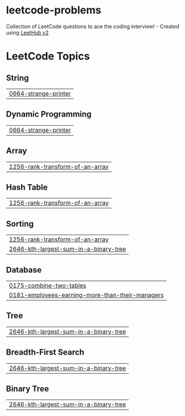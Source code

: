 # leetcode-problems
Collection of LeetCode questions to ace the coding interview! - Created using [LeetHub v2](https://github.com/arunbhardwaj/LeetHub-2.0)

<!---LeetCode Topics Start-->
# LeetCode Topics
## String
|  |
| ------- |
| [0664-strange-printer](https://github.com/khairul111010/leetcode-problems/tree/master/0664-strange-printer) |
## Dynamic Programming
|  |
| ------- |
| [0664-strange-printer](https://github.com/khairul111010/leetcode-problems/tree/master/0664-strange-printer) |
## Array
|  |
| ------- |
| [1256-rank-transform-of-an-array](https://github.com/khairul111010/leetcode-problems/tree/master/1256-rank-transform-of-an-array) |
## Hash Table
|  |
| ------- |
| [1256-rank-transform-of-an-array](https://github.com/khairul111010/leetcode-problems/tree/master/1256-rank-transform-of-an-array) |
## Sorting
|  |
| ------- |
| [1256-rank-transform-of-an-array](https://github.com/khairul111010/leetcode-problems/tree/master/1256-rank-transform-of-an-array) |
| [2646-kth-largest-sum-in-a-binary-tree](https://github.com/khairul111010/leetcode-problems/tree/master/2646-kth-largest-sum-in-a-binary-tree) |
## Database
|  |
| ------- |
| [0175-combine-two-tables](https://github.com/khairul111010/leetcode-problems/tree/master/0175-combine-two-tables) |
| [0181-employees-earning-more-than-their-managers](https://github.com/khairul111010/leetcode-problems/tree/master/0181-employees-earning-more-than-their-managers) |
## Tree
|  |
| ------- |
| [2646-kth-largest-sum-in-a-binary-tree](https://github.com/khairul111010/leetcode-problems/tree/master/2646-kth-largest-sum-in-a-binary-tree) |
## Breadth-First Search
|  |
| ------- |
| [2646-kth-largest-sum-in-a-binary-tree](https://github.com/khairul111010/leetcode-problems/tree/master/2646-kth-largest-sum-in-a-binary-tree) |
## Binary Tree
|  |
| ------- |
| [2646-kth-largest-sum-in-a-binary-tree](https://github.com/khairul111010/leetcode-problems/tree/master/2646-kth-largest-sum-in-a-binary-tree) |
<!---LeetCode Topics End-->